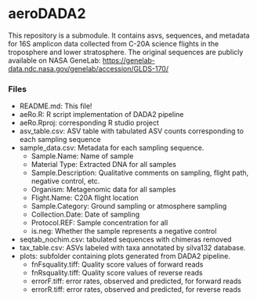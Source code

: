 # aeroDADA2
This repository is a submodule. It contains asvs, sequences, and metadata for 16S amplicon data collected from C-20A science flights in the troposphere and lower stratosphere. The original sequences are publicly available on NASA GeneLab: https://genelab-data.ndc.nasa.gov/genelab/accession/GLDS-170/

### Files
- README.md: This file!
- aeRo.R: R script implementation of DADA2 pipeline
- aeRo.Rproj: corresponding R studio project
- asv_table.csv: ASV table with tabulated ASV counts corresponding to each sampling sequence
- sample_data.csv: Metadata for each sampling sequence.
  - Sample.Name: Name of sample
  - Material Type: Extracted DNA for all samples
  - Sample.Description: Qualitative comments on sampling, flight path, negative control, etc.
  - Organism: Metagenomic data for all samples
  - Flight.Name: C20A flight location
  - Sample.Category: Ground sampling or atmosphere sampling
  - Collection.Date: Date of sampling
  - Protocol.REF: Sample concentration for all
  - is.neg: Whether the sample represents a negative control
- seqtab_nochim.csv: tabulated sequences with chimeras removed
- tax_table.csv: ASVs labeled with taxa annotated by silva132 database.
- plots: subfolder containing plots generated from DADA2 pipeline.
  - fnFsquality.tiff: Quality score values of forward reads
  - fnRsquality.tiff: Quality score values of reverse reads
  - errorF.tiff: error rates, observed and predicted, for forward reads
  - errorR.tiff: error rates, observed and predicted, for reverse reads
